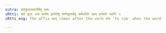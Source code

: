 ```yaml
---
sutra: सर्वकूलाभ्रकरीषेषु कषः
vRtti: सर्व कूल अभ्र करीष इत्येतेषु कर्मसूपपदेषु कषेर्धातोः खच् प्रत्ययो भवति ॥
vRtti_eng: The affix खच् comes after the verb कष् 'to rub' when the words सर्व 'all', कूल 'bank', अभ्र 'cloud' and करीष 'a dry cow-dung', are in composition with it as object.

---
```

